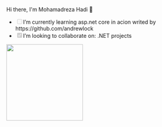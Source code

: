 Hi there, I'm Mohamadreza Hadi 👋
<ul>
  <li><input disabled="" type="checkbox">I’m currently learning asp.net core in acion writed by https://github.com/andrewlock</li>
  <li><input checked="" disabled="" type="checkbox">I’m looking to collaborate on: .NET projects</li>
</ul>
<a href="https://coffeebede.ir/buycoffee/mhmdreza_hadi"><img width="200px" class="img-fluid" src="https://coffeebede.ir/DashboardTemplateV2/app-assets/images/banner/default-yellow.svg" /></a>



<!--
**Mhmdrezahadi/Mhmdrezahadi** is a ✨ _special_ ✨ repository because its `README.md` (this file) appears on your GitHub profile.

Here are some ideas to get you started:

- 🔭 I’m currently working on ...
- 🌱 I’m currently learning ...
- 👯 I’m looking to collaborate on ...
- 🤔 I’m looking for help with ...
- 💬 Ask me about ...
- 📫 How to reach me: ...
- 😄 Pronouns: ...
- ⚡ Fun fact: ...
-->
